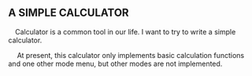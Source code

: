 ## A SIMPLE CALCULATOR

&emsp;Calculator is a common tool in our life. I want to try to write a simple calculator.

&emsp; At present, this calculator only implements basic calculation functions and one other mode menu, but other modes are not implemented.
